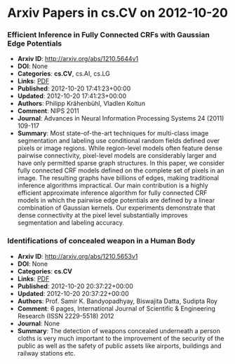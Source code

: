 # Arxiv Papers in cs.CV on 2012-10-20
### Efficient Inference in Fully Connected CRFs with Gaussian Edge Potentials
- **Arxiv ID**: http://arxiv.org/abs/1210.5644v1
- **DOI**: None
- **Categories**: **cs.CV**, cs.AI, cs.LG
- **Links**: [PDF](http://arxiv.org/pdf/1210.5644v1)
- **Published**: 2012-10-20 17:41:23+00:00
- **Updated**: 2012-10-20 17:41:23+00:00
- **Authors**: Philipp Krähenbühl, Vladlen Koltun
- **Comment**: NIPS 2011
- **Journal**: Advances in Neural Information Processing Systems 24 (2011)
  109-117
- **Summary**: Most state-of-the-art techniques for multi-class image segmentation and labeling use conditional random fields defined over pixels or image regions. While region-level models often feature dense pairwise connectivity, pixel-level models are considerably larger and have only permitted sparse graph structures. In this paper, we consider fully connected CRF models defined on the complete set of pixels in an image. The resulting graphs have billions of edges, making traditional inference algorithms impractical. Our main contribution is a highly efficient approximate inference algorithm for fully connected CRF models in which the pairwise edge potentials are defined by a linear combination of Gaussian kernels. Our experiments demonstrate that dense connectivity at the pixel level substantially improves segmentation and labeling accuracy.



### Identifications of concealed weapon in a Human Body
- **Arxiv ID**: http://arxiv.org/abs/1210.5653v1
- **DOI**: None
- **Categories**: **cs.CV**
- **Links**: [PDF](http://arxiv.org/pdf/1210.5653v1)
- **Published**: 2012-10-20 20:37:22+00:00
- **Updated**: 2012-10-20 20:37:22+00:00
- **Authors**: Prof. Samir K. Bandyopadhyay, Biswajita Datta, Sudipta Roy
- **Comment**: 6 pages, International Journal of Scientific & Engineering Research
  (ISSN 2229-5518) 2012
- **Journal**: None
- **Summary**: The detection of weapons concealed underneath a person cloths is very much important to the improvement of the security of the public as well as the safety of public assets like airports, buildings and railway stations etc.



